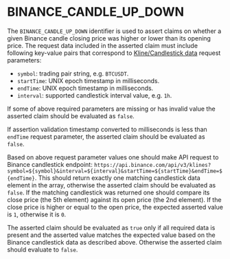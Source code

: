 # BINANCE_CANDLE_UP_DOWN

The `BINANCE_CANDLE_UP_DOWN` identifier is used to assert claims on whether a given Binance candle closing price was higher or lower than its opening price. The request data included in the asserted claim must include following key-value pairs that correspond to [Kline/Candlestick data](https://developers.binance.com/docs/binance-spot-api-docs/rest-api/market-data-endpoints#klinecandlestick-data) request parameters:
- `symbol`: trading pair string, e.g. `BTCUSDT`.
- `startTime`: UNIX epoch timestamp in milliseconds.
- `endTime`: UNIX epoch timestamp in milliseconds.
- `interval`: supported candlestick interval value, e.g. `1h`.

If some of above required parameters are missing or has invalid value the asserted claim should be evaluated as `false`.

If assertion validation timestamp converted to milliseconds is less than `endTime` request parameter, the asserted claim should be evaluated as `false`.

Based on above request parameter values one should make API request to Binance candlestick endpoint: `https://api.binance.com/api/v3/klines?symbol=${symbol}&interval=${interval}&startTime=${startTime}&endTime=${endTime}`. This should return exactly one matching candlestick data element in the array, otherwise the asserted claim should be evaluated as `false`. If the matching candlestick was returned one should compare its close price (the 5th element) against its open price (the 2nd element). If the close price is higher or equal to the open price, the expected asserted value is `1`, otherwise it is `0`.

The asserted claim should be evaluated as `true` only if all required data is present and the asserted value matches the expected value based on the Binance candlestick data as described above. Otherwise the asserted claim should evaluate to `false`.
